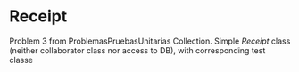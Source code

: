 # Receipt
Problem 3 from ProblemasPruebasUnitarias Collection.
Simple *Receipt* class (neither collaborator class nor access to DB), with corresponding test classe
